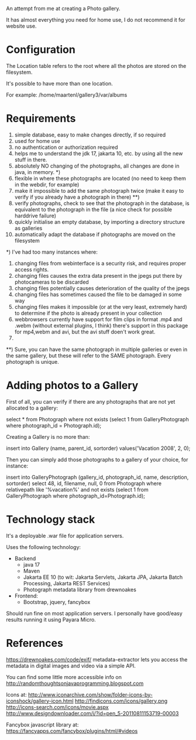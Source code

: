 
An attempt from me at creating a Photo gallery.

It has almost everything you need for home use, I do not recommend it for website use.

# Configuration

The Location table refers to the root where all the photos are stored on the filesystem.

It's possible to have more than one location.

For example: /home/maartenl/gallery3/var/albums

# Requirements

1. simple database, easy to make changes directly, if so required
2. used for home use
3. no authentication or authorization required
4. helps me to understand the jdk 17, jakarta 10, etc. by using
   all the new stuff in there.
5. absolutely NO changing of the photographs, all changes are done
   in java, in memory. *)
6. flexible in where these photographs are located (no need to keep them in
   the webdir, for example)
7. make it impossible to add the same photograph twice (make it easy to
   verify if you already have a photograph in there) **)
8. verify photographs, check to see that the photograph in the database, is
   equivalent to the photograph in the file (a nice check for possible harddrive failure)
9. quickly initialise an empty database, by importing a directory structure as galleries
10. automatically adapt the database if photographs are moved on the filesystem

*) I've had too many instances where:
1. changing files from webinterface is a security risk, and requires proper
   access rights.
2. changing files causes the extra data present in the jpegs put there by
   photocameras to be discarded
3. changing files potentially causes deterioration of the quality of the
   jpegs
4. changing files has sometimes caused the file to be damaged in some way
5. changing files makes it impossible (or at the very least, extremely hard)
   to determine if the photo is already present in your collection
6. webbrowsers currently have support for film clips in format .mp4 and .webm (without external plugins, I think)
   there's support in this package for mp4,webm and avi, but the avi stuff doen't work great.
7. 
**) Sure, you can have the same photograph in multiple galleries or even in
the same gallery, but these will refer to the SAME photograph. Every photograph
is unique.

# Adding photos to a Gallery

First of all, you can verify if there are any photographs that are not yet allocated to a gallery:

select * 
from Photograph 
where not exists (select 1 from GalleryPhotograph where photograph_id = Photograph.id);

Creating a Gallery is no more than:

insert into Gallery (name, parent_id, sortorder) values('Vacation 2008', 2, 0);

Then you can simply add those photographs to a gallery of your choice, for instance:

insert into GalleryPhotograph (gallery_id, photograph_id, name, description, sortorder)
select 48, id, filename, null, 0 from Photograph where relativepath like '%vacation%'
and not exists (select 1 from GalleryPhotograph where photograph_id=Photograph.id);


# Technology stack

It's a deployable .war file for application servers.

Uses the following technology:
- Backend
    - java 17
    - Maven
    - Jakarta EE 10 (to wit: Jakarta Servlets, Jakarta JPA, Jakarta Batch Processing, Jakarta REST Services)
    - Photograph metadata library from drewnoakes
- Frontend:
    - Bootstrap, jquery, fancybox

Should run fine on most application servers. I personally have good/easy results running it using Payara Micro.

# References 

https://drewnoakes.com/code/exif/
metadata-extractor lets you access the metadata in digital images and video via a simple API.

You can find some little more accessible info on
http://randomthoughtsonjavaprogramming.blogspot.com

Icons at:
http://www.iconarchive.com/show/folder-icons-by-iconshock/gallery-icon.html
http://findicons.com/icons/gallery.png
http://icons-search.com/icons/movie.aspx
http://www.designdownloader.com/i/?id=pen_5-20110811153719-00003

Fancybox javascript library at:
https://fancyapps.com/fancybox/plugins/html/#videos